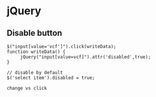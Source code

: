 jQuery
======


Disable button
--------------

    $("input[value='vcf']").click(writeData);
    function writeData() {
         jQuery("input[value=vcf]").attr('disabled',true);
    }

    // disable by default
    $('select item').disabled = true;

    change vs click
